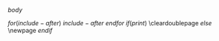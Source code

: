 $body$

$for(include-after)$
$include-after$
$endfor$
$if(print)$
\cleardoublepage
$else$
\newpage
$endif$
